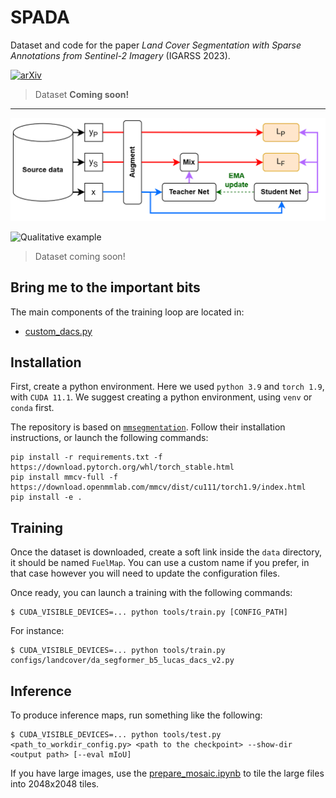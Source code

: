 # SPADA
Dataset and code for the paper *Land Cover Segmentation with Sparse Annotations from Sentinel-2 Imagery* (IGARSS 2023).

[![arXiv](https://img.shields.io/badge/arXiv-2306.16252-b31b1b.svg?style=flat-square)](https://arxiv.org/abs/2306.16252)

> Dataset **Coming soon!**

---------------

![SPADA architecture](/assets/SPADA.png)

![Qualitative example](/assets/example.jpg)



> Dataset coming soon!

## Bring me to the important bits

The main components of the training loop are located in:
- [custom_dacs.py](/mmseg/models/custom_dacs.py)

## Installation

First, create a python environment. Here we used `python 3.9` and `torch 1.9`, with `CUDA 11.1`.
We suggest creating a python environment, using `venv` or `conda` first.

The repository is based on [`mmsegmentation`](https://github.com/open-mmlab/mmsegmentation). Follow their installation instructions, or launch the following commands:

```
pip install -r requirements.txt -f https://download.pytorch.org/whl/torch_stable.html
pip install mmcv-full -f https://download.openmmlab.com/mmcv/dist/cu111/torch1.9/index.html
pip install -e .
```

## Training

Once the dataset is downloaded, create a soft link inside the `data` directory, it should be named `FuelMap`. You can use a custom name if you prefer, in that case however you will need to update the configuration files.

Once ready, you can launch a training with the following commands:

```console
$ CUDA_VISIBLE_DEVICES=... python tools/train.py [CONFIG_PATH]
```

For instance:
```console
$ CUDA_VISIBLE_DEVICES=... python tools/train.py configs/landcover/da_segformer_b5_lucas_dacs_v2.py
```

## Inference

To produce inference maps, run something like the following:

```
$ CUDA_VISIBLE_DEVICES=... python tools/test.py <path_to_workdir_config.py> <path to the checkpoint> --show-dir <output path> [--eval mIoU]
```

If you have large images, use the [prepare_mosaic.ipynb](/tools/prepare_mosaic.ipynb) to tile the large files into 2048x2048 tiles.
